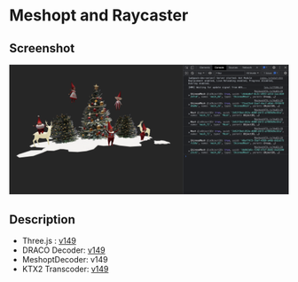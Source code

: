 # Meshopt and Raycaster

## Screenshot

![screenshot](src/assets/screenshot.png)

## Description

- Three.js : [v149](https://unpkg.com/browse/three@0.149.0/)
- DRACO Decoder: [v149](https://unpkg.com/browse/three@0.149.0/examples/jsm/libs/draco/)
- MeshoptDecoder: v149
- KTX2 Transcoder: [v149](https://unpkg.com/browse/three@0.149.0/examples/jsm/libs/basis/)
